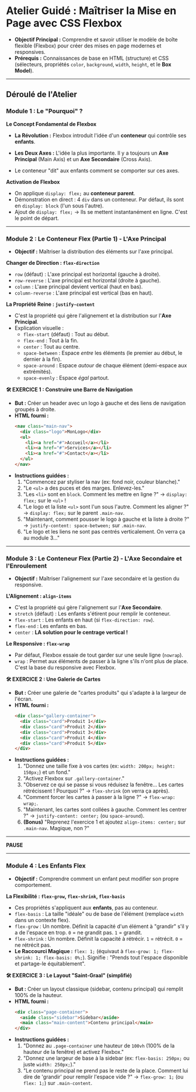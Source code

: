 
# Atelier Guidé : Maîtriser la Mise en Page avec CSS Flexbox

  * **Objectif Principal :** Comprendre et savoir utiliser le modèle de boîte flexible (Flexbox) pour créer des mises en page modernes et responsives.
  * **Prérequis :** Connaissances de base en HTML (structure) et CSS (sélecteurs, propriétés `color`, `background`, `width`, `height`, et le **Box Model**).

-----

## Déroulé de l'Atelier

### Module 1 : Le "Pourquoi" ?

**Le Concept Fondamental de Flexbox**

  * **La Révolution :** Flexbox introduit l'idée d'un **conteneur** qui contrôle ses **enfants**.

  * **Les Deux Axes :** L'idée la plus importante. Il y a toujours un **Axe Principal** (Main Axis) et un **Axe Secondaire** (Cross Axis).

  * Le conteneur "dit" aux enfants comment se comporter sur ces axes.

**Activation de Flexbox**

  * On applique `display: flex;` au **conteneur parent**.
  * Démonstration en direct : 4 `div` dans un conteneur. Par défaut, ils sont en `display: block` (l'un sous l'autre).
  * Ajout de `display: flex;` -\> Ils se mettent instantanément en ligne. C'est le point de départ.

-----

### Module 2 : Le Conteneur Flex (Partie 1) - L'Axe Principal

  * **Objectif :** Maîtriser la distribution des éléments sur l'axe principal.

**Changer de Direction : `flex-direction`**

  * `row` (défaut) : L'axe principal est horizontal (gauche à droite).
  * `row-reverse` : L'axe principal est horizontal (droite à gauche).
  * `column` : L'axe principal devient vertical (haut en bas).
  * `column-reverse` : L'axe principal est vertical (bas en haut).

**La Propriété Reine : `justify-content`**

  * C'est la propriété qui gère l'alignement et la distribution sur l'**Axe Principal**.
  * Explication visuelle :
      * `flex-start` (défaut) : Tout au début.
      * `flex-end` : Tout à la fin.
      * `center` : Tout au centre.
      * `space-between` : Espace *entre* les éléments (le premier au début, le dernier à la fin).
      * `space-around` : Espace *autour* de chaque élément (demi-espace aux extrémités).
      * `space-evenly` : Espace *égal* partout.

**🛠️ EXERCICE 1 : Construire une Barre de Navigation**

  * **But :** Créer un header avec un logo à gauche et des liens de navigation groupés à droite.
  * **HTML fourni :**
    ```html
    <nav class="main-nav">
      <div class="logo">MonLogo</div>
      <ul>
        <li><a href="#">Accueil</a></li>
        <li><a href="#">Services</a></li>
        <li><a href="#">Contact</a></li>
      </ul>
    </nav>
    ```
  * **Instructions guidées :**
    1.  "Commencez par styliser la nav (ex: fond noir, couleur blanche)."
    2.  "Le `<ul>` a des puces et des marges. Enlevez-les."
    3.  "Les `<li>` sont en `block`. Comment les mettre en ligne ?" -\> `display: flex;` sur le `<ul>` \!
    4.  "Le logo et la liste `<ul>` sont l'un sous l'autre. Comment les aligner ?" -\> `display: flex;` sur le parent `.main-nav`.
    5.  "Maintenant, comment pousser le logo à gauche et la liste à droite ?" -\> `justify-content: space-between;` sur `.main-nav`.
    6.  "Le logo et les liens ne sont pas centrés verticalement. On verra ça au module 3..."

-----

### Module 3 : Le Conteneur Flex (Partie 2) - L'Axe Secondaire et l'Enroulement

  * **Objectif :** Maîtriser l'alignement sur l'axe secondaire et la gestion du responsive.

**L'Alignement : `align-items`**

  * C'est la propriété qui gère l'alignement sur l'**Axe Secondaire**.
  * `stretch` (défaut) : Les enfants s'étirent pour remplir le conteneur.
  * `flex-start` : Les enfants en haut (si `flex-direction: row`).
  * `flex-end` : Les enfants en bas.
  * `center` : **LA solution pour le centrage vertical \!**

**Le Responsive : `flex-wrap`**

  * Par défaut, Flexbox essaie de tout garder sur une seule ligne (`nowrap`).
  * `wrap` : Permet aux éléments de passer à la ligne s'ils n'ont plus de place. C'est la base du responsive avec Flexbox.

**🛠️ EXERCICE 2 : Une Galerie de Cartes**

  * **But :** Créer une galerie de "cartes produits" qui s'adapte à la largeur de l'écran.
  * **HTML fourni :**
    ```html
    <div class="gallery-container">
      <div class="card">Produit 1</div>
      <div class="card">Produit 2</div>
      <div class="card">Produit 3</div>
      <div class="card">Produit 4</div>
      <div class="card">Produit 5</div>
    </div>
    ```
  * **Instructions guidées :**
    1.  "Donnez une taille fixe à vos cartes (ex: `width: 200px; height: 150px;`) et un fond."
    2.  "Activez Flexbox sur `.gallery-container`."
    3.  "Observez ce qui se passe si vous réduisez la fenêtre... Les cartes rétrécissent \! Pourquoi ?" -\> `flex-shrink` (on verra ça après).
    4.  "Comment forcer les cartes à passer à la ligne ?" -\> `flex-wrap: wrap;`.
    5.  "Maintenant, les cartes sont collées à gauche. Comment les centrer ?" -\> `justify-content: center;` (ou `space-around`).
    6.  **(Bonus)** "Reprenez l'exercice 1 et ajoutez `align-items: center;` sur `.main-nav`. Magique, non ?"

-----

**PAUSE**

-----

### Module 4 : Les Enfants Flex

  * **Objectif :** Comprendre comment un enfant peut modifier son propre comportement.

**La Flexibilité : `flex-grow`, `flex-shrink`, `flex-basis`**

  * Ces propriétés s'appliquent aux **enfants**, pas au conteneur.
  * `flex-basis` : La taille "idéale" ou de base de l'élément (remplace `width` dans un contexte flex).
  * `flex-grow` : Un nombre. Définit la capacité d'un élément à "grandir" s'il y a de l'espace en trop. `0` = ne grandit pas. `1` = grandit.
  * `flex-shrink` : Un nombre. Définit la capacité à rétrécir. `1` = rétrécit. `0` = ne rétrécit pas.
  * **Le Raccourci Magique :** `flex: 1;` (équivaut à `flex-grow: 1; flex-shrink: 1; flex-basis: 0%;`). Signifie : "Prends tout l'espace disponible et partage-le équitablement".

**🛠️ EXERCICE 3 : Le Layout "Saint-Graal" (simplifié)**

  * **But :** Créer un layout classique (sidebar, contenu principal) qui remplit 100% de la hauteur.
  * **HTML fourni :**
    ```html
    <div class="page-container">
      <aside class="sidebar">Sidebar</aside>
      <main class="main-content">Contenu principal</main>
    </div>
    ```
  * **Instructions guidées :**
    1.  "Donnez au `.page-container` une hauteur de `100vh` (100% de la hauteur de la fenêtre) et activez Flexbox."
    2.  "Donnez une largeur de base à la sidebar (ex: `flex-basis: 250px;` ou juste `width: 250px;`)."
    3.  "Le contenu principal ne prend pas le reste de la place. Comment lui dire de 'grandir' pour remplir l'espace vide ?" -\> `flex-grow: 1;` (ou `flex: 1;`) sur `.main-content`.
